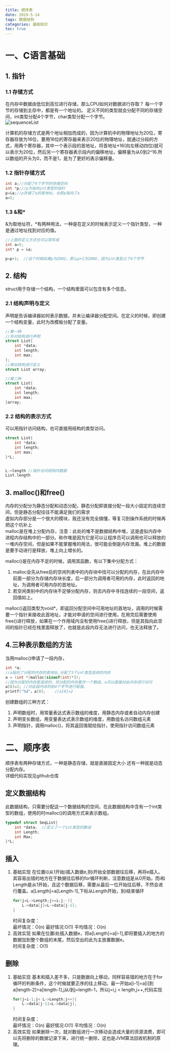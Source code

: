 ```yaml
---
title: 顺序表
date: 2019-5-14
tags: 数据结构
categories: 基础知识
toc: true
---
```



# 一、C语言基础
## 1. 指针
### 1.1 存储方式
在内存中数据由低位到高位进行存储，那么CPU如何对数据进行存取？
每一个字节的存储到主存中，都是有一个地址的。
定义不同的类型就会分配不同的存储空间，int类型分配4个字节，char类型分配一个字节。  
![sequenceList](http://prdj7tprx.bkt.clouddn.com/sequenceList.png)   

计算机的存储方式是两个地址相加而成的，因为计算机中的物理地址为20位，寄存器存放为16位，要用16位的寄存器来表示20位的物理地址，就通过分段的方式，用两个寄存器，其中一个表示段的首地址，将首地址*16(向左移动四位)就可以表示为20位，然后另一个寄存器表示段内的偏移地址，偏移量为从0到2^16.所以数组的开头为0，而不是1，是为了更好的表示偏移量。
### 1.2 指针存储方式
```c
int a;//分配了4个字节的存储空间
int *p;//p为指向int类型的指针
p=&a;//p存储了a的首地址，也即p指向了a
a=5;
```
### 1.3 &和*
&为取地址符，*有两种用法，一种是在定义的时候表示定义一个指针类型，一种是通过地址找到对应的值。
```c
//上面的定义方式也可以简写成
int a=5;
int* p = &a;

p=p+1;  //这个时候如果p为2002，那么p+1为2006，因为int类型占了4个字节
```
## 2. 结构
struct用于存储一个结构，一个结构里面可以包含有多个信息。
### 2.1 结构声明与定义
声明是告诉编译器如何表示数据，并未让编译器分配空间。在定义的时候，即创建一个结构变量，此时为改模板分配了变量。
```c
//第一种
//先对结构进行声明
struct List{
    int *data;
    int length;
    int max;
};
//再对结构进行定义
struct List array;

//第二种
struct List{
    int *data;
    int length;
    int max;
}array;
```
### 2.2 结构的表示方式
可以用指针访问结构，也可直接用结构的类型访问。
```c
struct List{
    int *data;
    int length;
    int max;
}*L;


L->length //指针访问结构内数据
List.length 
```

## 3. malloc()和free()
内存的分配分为静态分配和动态分配，静态分配即直接分配一段大小固定的连续空间，但是静态分配往往不能满足我们的需求  
虚拟内存部分是一个很大的模块，我还没有完全搞懂，等复习到操作系统的时候再把这个坑补上     
malloc是在堆上分配内存，注意：此处的堆不是数据结构中堆，这是虚拟内存中进程内存结构中的一部分。称作堆是因为它是可以让程序员可以调用也可以释放的一堆内存空间，但是如果不能掌握堆的用法，很可能会倒是内存泄漏。堆上的数据是要手动进行是释放，堆上向上增长的。   

malloc()是在内存不足的时候，调用其函数，有以下集中分配方式：   
1. malloc会先从free后的空闲列表中的内存块中找可以分配的内存，在此内存中前面一部分为存储内存块长度，后一部分为调用者可用的内存，此时返回的地址，为调用者可用内存的首地址。
2. 若空闲类别中的内存块不足够分配内存，则去内存中寻找连续的一段空间，返回值如上。
   
malloc()返回类型为void*，即返回分配空间中可用地址的首地址，调用的时候需要一个指针来接收此首地址，才能对申请的空间进行使用。在用完后需要使用free()进行释放，如果在一个作用域内没有使用free()进行释放，但是其指向此空间的指针已经在栈里面释放了，也就是此段内存无法进行访问，也无法释放了。
## 4.三种表示数组的方法
当用malloc()申请了一段内存，
```c
int *a;
//a指向了分配的内存的首地址,分配了3个int类型连续的内存
a = (int *)malloc(sizeof(int)*3);
//因为分配的内存是连续的，将分配的内存看作一个数组，a可以直接对此内存进行访问
a[0]=2; //对此段内存的前4个字节进行赋值。
printf("%d"，a[0];    //a[0]=2
```


创建数组的三种方式：
1. 声明数组时，用常量表达式表示数组的维度，用静态内存或者自动内存创建
2. 声明变长数组，用变量表达式表示数组的维度，用数组名访问数组元素
3. 声明指针，调用malloc()，将其返回值赋给指针，使用指针访问数组元素

# 二、顺序表

顺序表有两种存储方式，一种是静态存储，就是直接固定大小
还有一种就是动态分配内存。   
详细代码实现见github仓库  

## 定义数据结构
此数据结构，只需要分配这一个数据结构的空间，在此数据结构中含有一个int类型的数组，使用的时malloc()的调用方式来表示数组。
```c
typedef struct SeqList{
    int *data;  //定义了一个int类型的数组
    int Length;
    int Max;
}*L;

```

## 插入
1. 基础实现
   在位置i(i从1开始)插入数据e,则i开始全部数据往后移，再将e插入。其容易出错的地方在于数据往后移的for循环判断，注意数组是从0开始，而i和Length是从1开始，且这个数据后移，需要从最后一位开始往后移，不然会进行覆盖。a[Length]=a[Length-1],下标从Length开始，到i结束循环
   ```c
   for(j=L->Length;j>=i;j--){
       L->data[j]=L->data[j-1];
   }
   ```
   时间复杂度：  
   最坏情况：O(n)
   最好情况:O(1)
   平均情况：O(n)
2. 高效实现
   如果在位置i处插入数据e，将a[Length]=a[i-1],即将要插入的地方的数据加到整个数组的末尾，然后空出的此为主放置数据e。   
   时间复杂度：O(1)

## 删除
1. 基础实现
   基本和插入差不多，只是数据向上移动，同样容易错的地方在于for循环的判断条件，这个时候就要正序的往上移动。最一开始a[i-1]=a[i]到a[length-2]=a[length-1],j从i到j=length-1，所以j=i,j < length,j++,代码实现
   ```c
   for(j=i-1;j< L->Length;j++){
       L->data[j-1]=L->data[j];
   }
   ```
    时间复杂度：  
   最坏情况：O(n)
   最好情况:O(1)
   平均情况：O(n)
2. 高效实现
    如果删除一次，就对数组进行一次移动会造成大量的资源浪费，即可以先将删除的数据记录下来，进行统一删除，这也是JVM算法回收机制的原理。

